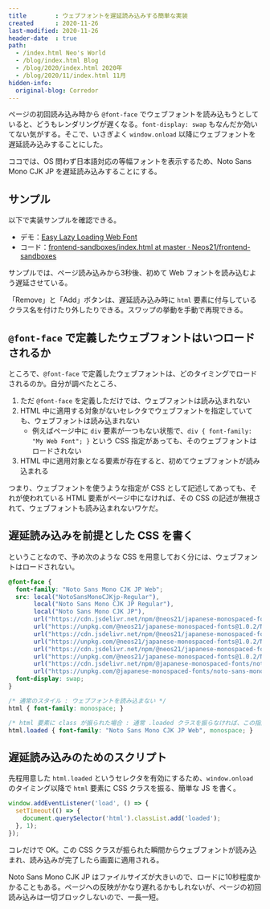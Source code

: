 ```yaml
---
title        : ウェブフォントを遅延読み込みする簡単な実装
created      : 2020-11-26
last-modified: 2020-11-26
header-date  : true
path:
  - /index.html Neo's World
  - /blog/index.html Blog
  - /blog/2020/index.html 2020年
  - /blog/2020/11/index.html 11月
hidden-info:
  original-blog: Corredor
---
```


ページの初回読み込み時から `@font-face` でウェブフォントを読み込もうとしていると、どうもレンダリングが遅くなる。`font-display: swap` もなんだか効いてない気がする。そこで、いさぎよく `window.onload` 以降にウェブフォントを遅延読み込みすることにした。

ココでは、OS 問わず日本語対応の等幅フォントを表示するため、Noto Sans Mono CJK JP を遅延読み込みすることにする。

## サンプル

以下で実装サンプルを確認できる。

- デモ：[Easy Lazy Loading Web Font](https://neos21.github.io/frontend-sandboxes/easy-lazy-loading-web-font/index.html)
- コード：[frontend-sandboxes/index.html at master · Neos21/frontend-sandboxes](https://github.com/neos21/frontend-sandboxes/blob/master/easy-lazy-loading-web-font/index.html)

サンプルでは、ページ読み込みから3秒後、初めて Web フォントを読み込むよう遅延させている。

「Remove」と「Add」ボタンは、遅延読み込み時に `html` 要素に付与しているクラス名を付けたり外したりできる。スワップの挙動を手動で再現できる。

## `@font-face` で定義したウェブフォントはいつロードされるか

ところで、`@font-face` で定義したウェブフォントは、どのタイミングでロードされるのか。自分が調べたところ、

1. ただ `@font-face` を定義しただけでは、ウェブフォントは読み込まれない
2. HTML 中に適用する対象がないセレクタでウェブフォントを指定していても、ウェブフォントは読み込まれない
    - 例えばページ中に `div` 要素が一つもない状態で、`div { font-family: "My Web Font"; }` という CSS 指定があっても、そのウェブフォントはロードされない
3. HTML 中に適用対象となる要素が存在すると、初めてウェブフォントが読み込まれる

つまり、ウェブフォントを使うような指定が CSS として記述してあっても、それが使われている HTML 要素がページ中になければ、その CSS の記述が無視されて、ウェブフォントも読み込まれないワケだ。

## 遅延読み込みを前提とした CSS を書く

ということなので、予め次のような CSS を用意しておく分には、ウェブフォントはロードされない。

```css
@font-face {
  font-family: "Noto Sans Mono CJK JP Web";
  src: local("NotoSansMonoCJKjp-Regular"),
       local("Noto Sans Mono CJK JP Regular"),
       local("Noto Sans Mono CJK JP"),
       url("https://cdn.jsdelivr.net/npm/@neos21/japanese-monospaced-fonts@1.0.2/NotoSansMonoCJKjp-Regular.woff2")              format("woff2"),
       url("https://unpkg.com/@neos21/japanese-monospaced-fonts@1.0.2/NotoSansMonoCJKjp-Regular.woff2")                         format("woff2"),
       url("https://cdn.jsdelivr.net/npm/@neos21/japanese-monospaced-fonts@1.0.2/NotoSansMonoCJKjp-Regular.woff")               format("woff"),
       url("https://unpkg.com/@neos21/japanese-monospaced-fonts@1.0.2/NotoSansMonoCJKjp-Regular.woff")                          format("woff"),
       url("https://cdn.jsdelivr.net/npm/@neos21/japanese-monospaced-fonts@1.0.2/NotoSansMonoCJKjp-Regular.otf")                format("opentype"),
       url("https://unpkg.com/@neos21/japanese-monospaced-fonts@1.0.2/NotoSansMonoCJKjp-Regular.otf")                           format("opentype"),
       url("https://cdn.jsdelivr.net/npm/@japanese-monospaced-fonts/noto-sans-mono-cjk-jp@1.0.1/NotoSansMonoCJKJP-Regular.otf") format("opentype"),
       url("https://unpkg.com/@japanese-monospaced-fonts/noto-sans-mono-cjk-jp@1.0.1/NotoSansMonoCJKJP-Regular.otf")            format("opentype");
  font-display: swap;
}

/* 通常のスタイル : ウェブフォントを読み込まない */
html { font-family: monospace; }

/* html 要素に class が振られた場合 : 通常 .loaded クラスを振らなければ、この指定はどこにも使われず、ウェブフォントはロードされない */
html.loaded { font-family: "Noto Sans Mono CJK JP Web", monospace; }
```

## 遅延読み込みのためのスクリプト

先程用意した `html.loaded` というセレクタを有効にするため、`window.onload` のタイミング以降で `html` 要素に CSS クラスを振る、簡単な JS を書く。

```javascript
window.addEventListener('load', () => {
  setTimeout(() => {
    document.querySelector('html').classList.add('loaded');
  }, 1);
});
```

コレだけで OK。この CSS クラスが振られた瞬間からウェブフォントが読み込まれ、読み込みが完了したら画面に適用される。

Noto Sans Mono CJK JP はファイルサイズが大きいので、ロードに10秒程度かかることもある。ページへの反映がかなり遅れるかもしれないが、ページの初回読み込みは一切ブロックしないので、一長一短。
